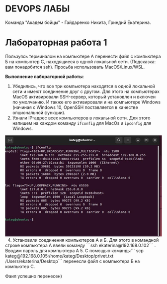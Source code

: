 # DEVOPS ЛАБЫ
Команда "Академ бойцы" - Гайдаренко Никита, Гриндий Екатерина.

# Лабораторная работа 1

Пользуясь терминалом на компьютере А перенести файл с компьютера Б на компьютер С, находящиеся в одной локальной сети. (Подсказка: вам понадобится ssh). Просьба использовать MacOS/Linux/WSL.

**Выполнение лабораторной работы**:

1. Убедились, что все три компьютера находятся в одной локальной сети и имеют соединение друг с другом. Для этого на компьютерах MacOS активировали SSH-сервер, который установлен и включен по умолчанию. И также его активировали и на компьютере Windows (начиная с Windows 10, OpenSSH поставляется в качестве опциональной функции).
2. Узнали IP-адрес всех компьютеров в локальной сети. Для этого напишем на каждом команду ```ifconfig``` для MacOs и ```ipconfig``` для Windows.
<img src="https://github.com/SlavaOgnev/Oblaka/blob/main/screens/IMAGE%202024-04-11%2015%3A26%3A42.jpg">

<img scr="https://github.com/SlavaOgnev/Oblaka/blob/main/screens/IMAGE%202024-04-11%2015%3A26%3A29.jpg">

<img scr="https://github.com/SlavaOgnev/Oblaka/blob/main/screens/IMAGE%202024-04-11%2015%3A26%3A44.jpg">
4. Установили соединения компьютеров А и Б. Для этого в командной строке компьютера А ввели команду ```ssh ekaterina@192.168.0.102``` . Вводим пароль для компьютера А
5. С помощью команды``` scp kateg@192.168.0.105:/home/kateg/Desktop/privet.txt /Users/ekaterina/Desktop``` перенесли файл с компьютера Б на компьютер С.
<img scr="https://github.com/SlavaOgnev/Oblaka/blob/main/screens/IMAGE%202024-04-11%2015%3A26%3A31.jpg">

Фаил успешно перенесен)
<img scr="https://github.com/SlavaOgnev/Oblaka/blob/main/screens/IMAGE%202024-04-11%2015%3A26%3A46.jpg">
